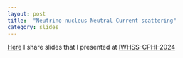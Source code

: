 ```yaml
---
layout: post
title:  "Neutrino-nucleus Neutral Current scattering"
category: slides
---
```

[Here][slide] I share slides that I presented at [IWHSS-CPHI-2024][indico]

[slide]: https://www.overleaf.com/read/rmssrhmbdnqj#c18ed8
[indico]: https://indico.cern.ch/event/1358446/
